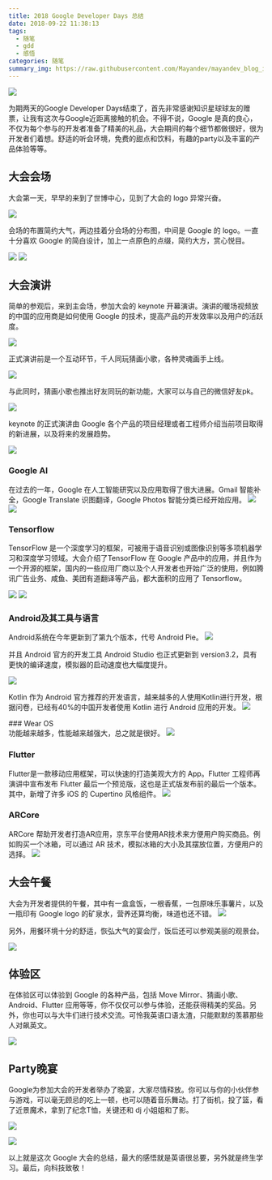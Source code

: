```yaml
---
title: 2018 Google Developer Days 总结
date: 2018-09-22 11:38:13
tags: 
  - 随笔
  - gdd
  - 感悟
categories: 随笔
summary_img: https://raw.githubusercontent.com/Mayandev/mayandev_blog_image/master/blog/gdd-experience-0.jpeg
---
```


![](https://raw.githubusercontent.com/Mayandev/mayandev_blog_image/master/blog/gdd-experience-0.jpeg)

为期两天的Google Developer Days结束了，首先非常感谢知识星球球友的赠票，让我有这次与Google近距离接触的机会。不得不说，Google 是真的良心，不仅为每个参与的开发者准备了精美的礼品，大会期间的每个细节都做很好，很为开发者们着想。舒适的听会环境，免费的甜点和饮料，有趣的party以及丰富的产品体验等等。


## 大会会场

大会第一天，早早的来到了世博中心，见到了大会的 logo 异常兴奋。

![](https://raw.githubusercontent.com/Mayandev/mayandev_blog_image/master/blog/gdd-experience-1.jpeg)




会场的布置简约大气，两边挂着分会场的分布图，中间是 Google 的 logo。一直十分喜欢 Google 的简白设计，加上一点原色的点缀，简约大方，赏心悦目。



![](https://raw.githubusercontent.com/Mayandev/mayandev_blog_image/master/blog/gdd-experience-2.jpeg)
![](https://raw.githubusercontent.com/Mayandev/mayandev_blog_image/master/blog/gdd-experience-3.jpeg)


## 大会演讲

简单的参观后，来到主会场，参加大会的 keynote 开幕演讲。演讲的暖场视频放的中国的应用商是如何使用 Google 的技术，提高产品的开发效率以及用户的活跃度。

![](https://raw.githubusercontent.com/Mayandev/mayandev_blog_image/master/blog/gdd-experience-4.jpeg)

正式演讲前是一个互动环节，千人同玩猜画小歌，各种灵魂画手上线。

![](https://raw.githubusercontent.com/Mayandev/mayandev_blog_image/master/blog/gdd-experience-5.jpeg)

与此同时，猜画小歌也推出好友同玩的新功能，大家可以与自己的微信好友pk。

![](https://raw.githubusercontent.com/Mayandev/mayandev_blog_image/master/blog/gdd-experience-6.jpeg)

keynote 的正式演讲由 Google 各个产品的项目经理或者工程师介绍当前项目取得的新进展，以及将来的发展趋势。

![](https://raw.githubusercontent.com/Mayandev/mayandev_blog_image/master/blog/gdd-experience-7.jpeg)

### Google AI
在过去的一年，Google 在人工智能研究以及应用取得了很大进展。Gmail 智能补全，Google Translate 识图翻译，Google Photos 智能分类已经开始应用。
![](https://raw.githubusercontent.com/Mayandev/mayandev_blog_image/master/blog/gdd-experience-8.jpeg)
![](https://raw.githubusercontent.com/Mayandev/mayandev_blog_image/master/blog/gdd-experience-9.jpeg)

### Tensorflow
TensorFlow 是一个深度学习的框架，可被用于语音识别或图像识别等多项机器学习和深度学习领域。大会介绍了TensorFlow 在 Google 产品中的应用，并且作为一个开源的框架，国内的一些应用厂商以及个人开发者也开始广泛的使用，例如腾讯广告业务、咸鱼、美团有道翻译等产品，都大面积的应用了 Tensorflow。


![](https://raw.githubusercontent.com/Mayandev/mayandev_blog_image/master/blog/gdd-experience-10.jpeg)
![](https://raw.githubusercontent.com/Mayandev/mayandev_blog_image/master/blog/gdd-experience-11.jpeg)

### Android及其工具与语言

Android系统在今年更新到了第九个版本，代号 Android Pie。
![](https://raw.githubusercontent.com/Mayandev/mayandev_blog_image/master/blog/gdd-experience-12.jpeg)

并且 Android 官方的开发工具 Android Studio 也正式更新到 version3.2，具有更快的编译速度，模拟器的启动速度也大幅度提升。

![](https://raw.githubusercontent.com/Mayandev/mayandev_blog_image/master/blog/gdd-experience-13.jpeg)

Kotlin 作为 Android 官方推荐的开发语言，越来越多的人使用Kotlin进行开发，根据问卷，已经有40%的中国开发者使用 Kotlin 进行 Android 应用的开发。
![](https://raw.githubusercontent.com/Mayandev/mayandev_blog_image/master/blog/gdd-experience-14.jpeg)


### Wear OS   
功能越来越多，性能越来越强大，总之就是很好。
![](https://raw.githubusercontent.com/Mayandev/mayandev_blog_image/master/blog/gdd-experience-15.jpeg)

### Flutter
Flutter是一款移动应用框架，可以快速的打造美观大方的 App。Flutter 工程师再演讲中宣布发布 Flutter 最后一个预览版，这也是正式版发布前的最后一个版本。其中，新增了许多 iOS 的 Cupertino 风格组件。
![](https://raw.githubusercontent.com/Mayandev/mayandev_blog_image/master/blog/gdd-experience-16.jpeg)

### ARCore
ARCore 帮助开发者打造AR应用，京东平台使用AR技术来方便用户购买商品。例如购买一个冰箱，可以通过 AR 技术，模拟冰箱的大小及其摆放位置，方便用户的选择。
![](https://raw.githubusercontent.com/Mayandev/mayandev_blog_image/master/blog/gdd-experience-18.jpeg)

## 大会午餐

大会为开发者提供的午餐，其中有一盒盒饭，一根香蕉，一包原味乐事薯片，以及一瓶印有 Google logo 的矿泉水，营养还算均衡，味道也还不错。
![](https://raw.githubusercontent.com/Mayandev/mayandev_blog_image/master/blog/gdd-experience-19.jpeg)

另外，用餐环境十分的舒适，恢弘大气的宴会厅，饭后还可以参观美丽的观景台。

![](https://raw.githubusercontent.com/Mayandev/mayandev_blog_image/master/blog/gdd-experience-20.jpeg)

## 体验区

在体验区可以体验到 Google 的各种产品，包括 Move Mirror、猜画小歌、Android、Flutter 应用等等，你不仅仅可以参与体验，还能获得精美的奖品。另外，你也可以与大牛们进行技术交流。可怜我英语口语太渣，只能默默的羡慕那些人对飙英文。

![](https://raw.githubusercontent.com/Mayandev/mayandev_blog_image/master/blog/gdd-experience-21.jpeg)

## Party晚宴

Google为参加大会的开发者举办了晚宴，大家尽情释放。你可以与你的小伙伴参与游戏，可以毫无顾忌的吃上一顿，也可以随着音乐舞动。打了街机，投了篮，看了近景魔术，拿到了纪念T恤，关键还和 dj 小姐姐和了影。

![](https://raw.githubusercontent.com/Mayandev/mayandev_blog_image/master/blog/gdd-experience-22.jpeg)

![](https://raw.githubusercontent.com/Mayandev/mayandev_blog_image/master/blog/gdd-experience-23.jpeg)

以上就是这次 Google 大会的总结，最大的感悟就是英语很总要，另外就是终生学习。最后，向科技致敬！
